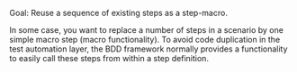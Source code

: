 Goal:	Reuse a sequence of existing steps as a step-macro.

In some case, you want to replace a number of steps in a scenario by one simple macro step (macro functionality). To avoid code duplication in the test automation layer, the BDD framework normally provides a functionality to easily call these steps from within a step definition.
